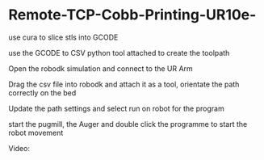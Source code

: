 # Remote-TCP-Cobb-Printing-UR10e-

use cura to slice stls into GCODE

use the GCODE to CSV python tool attached to create the toolpath

Open the robodk simulation and connect to the UR Arm

Drag the csv file into robodk and attach it as a tool, orientate the path correctly on the bed

Update the path settings and select run on robot for the program

start the pugmill, the Auger and double click the programme to start the robot movement

Video:
